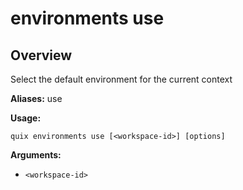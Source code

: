 # environments use

## Overview

Select the default environment for the current context

**Aliases:** use

**Usage:**

```
quix environments use [<workspace-id>] [options]
```

**Arguments:**

- `<workspace-id>`

